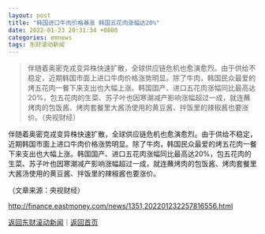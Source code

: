 ```yaml
---
layout: post
title: "韩国进口牛肉价格暴涨 韩国五花肉涨幅达20%"
date: 2022-01-23 20:31:34 +0800
categories: emnews
tags: 东财滚动新闻
---
```

> 伴随着奥密克戎变异株快速扩散，全球供应链危机也愈演愈烈。由于供给不稳定，近期韩国市面上进口牛肉价格涨势明显。除了牛肉，韩国民众最爱的烤五花肉一餐下来支出也大幅上涨。韩国国产、进口五花肉涨幅同比最高达20%，包五花肉的生菜、苏子叶也因寒潮减产影响涨幅超过一成，就连蘸烤肉的包饭酱、烤肉套餐里大酱汤使用的黄豆酱、拌饭里的辣椒酱也要涨价。（央视财经）

<p>伴随着奥密克戎变异株快速扩散，全球供应链危机也愈演愈烈。由于供给不稳定，近期韩国市面上进口牛肉价格涨势明显。除了牛肉，韩国民众最爱的烤五花肉一餐下来支出也大幅上涨。韩国国产、进口五花肉涨幅同比最高达20%，包五花肉的生菜、苏子叶也因寒潮减产影响涨幅超过一成，就连蘸烤肉的包饭酱、烤肉套餐里大酱汤使用的黄豆酱、拌饭里的辣椒酱也要涨价。</p><p class="em_media">（文章来源：央视财经）</p>

<http://finance.eastmoney.com/news/1351,202201232257816556.html>

[返回东财滚动新闻](//finews.withounder.com/emnews/)｜[返回首页](//finews.withounder.com/)